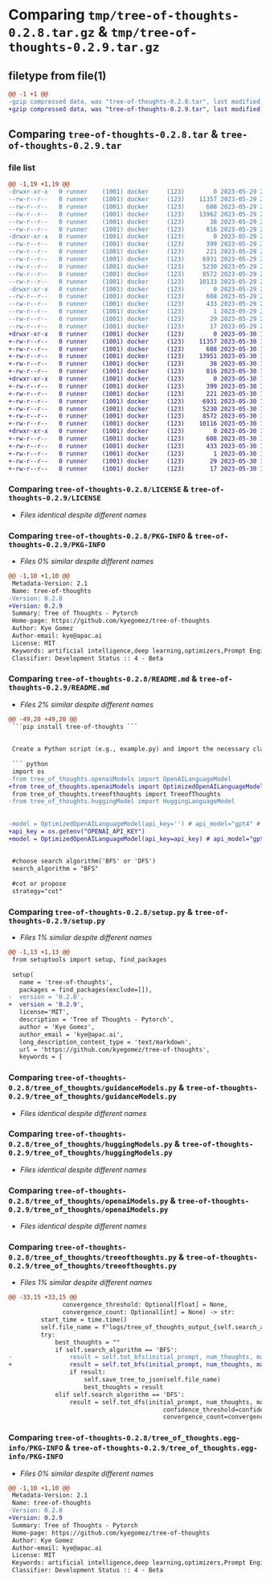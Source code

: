 # Comparing `tmp/tree-of-thoughts-0.2.8.tar.gz` & `tmp/tree-of-thoughts-0.2.9.tar.gz`

## filetype from file(1)

```diff
@@ -1 +1 @@
-gzip compressed data, was "tree-of-thoughts-0.2.8.tar", last modified: Mon May 29 23:02:39 2023, max compression
+gzip compressed data, was "tree-of-thoughts-0.2.9.tar", last modified: Tue May 30 13:50:46 2023, max compression
```

## Comparing `tree-of-thoughts-0.2.8.tar` & `tree-of-thoughts-0.2.9.tar`

### file list

```diff
@@ -1,19 +1,19 @@
-drwxr-xr-x   0 runner    (1001) docker     (123)        0 2023-05-29 23:02:39.691873 tree-of-thoughts-0.2.8/
--rw-r--r--   0 runner    (1001) docker     (123)    11357 2023-05-29 23:02:18.000000 tree-of-thoughts-0.2.8/LICENSE
--rw-r--r--   0 runner    (1001) docker     (123)      608 2023-05-29 23:02:39.691873 tree-of-thoughts-0.2.8/PKG-INFO
--rw-r--r--   0 runner    (1001) docker     (123)    13962 2023-05-29 23:02:18.000000 tree-of-thoughts-0.2.8/README.md
--rw-r--r--   0 runner    (1001) docker     (123)       38 2023-05-29 23:02:39.691873 tree-of-thoughts-0.2.8/setup.cfg
--rw-r--r--   0 runner    (1001) docker     (123)      816 2023-05-29 23:02:19.000000 tree-of-thoughts-0.2.8/setup.py
-drwxr-xr-x   0 runner    (1001) docker     (123)        0 2023-05-29 23:02:39.687873 tree-of-thoughts-0.2.8/tree_of_thoughts/
--rw-r--r--   0 runner    (1001) docker     (123)      399 2023-05-29 23:02:19.000000 tree-of-thoughts-0.2.8/tree_of_thoughts/__init__.py
--rw-r--r--   0 runner    (1001) docker     (123)      221 2023-05-29 23:02:19.000000 tree-of-thoughts-0.2.8/tree_of_thoughts/abstractLanguageModel.py
--rw-r--r--   0 runner    (1001) docker     (123)     6931 2023-05-29 23:02:19.000000 tree-of-thoughts-0.2.8/tree_of_thoughts/guidanceModels.py
--rw-r--r--   0 runner    (1001) docker     (123)     5230 2023-05-29 23:02:19.000000 tree-of-thoughts-0.2.8/tree_of_thoughts/huggingModels.py
--rw-r--r--   0 runner    (1001) docker     (123)     8572 2023-05-29 23:02:19.000000 tree-of-thoughts-0.2.8/tree_of_thoughts/openaiModels.py
--rw-r--r--   0 runner    (1001) docker     (123)    10133 2023-05-29 23:02:19.000000 tree-of-thoughts-0.2.8/tree_of_thoughts/treeofthoughts.py
-drwxr-xr-x   0 runner    (1001) docker     (123)        0 2023-05-29 23:02:39.691873 tree-of-thoughts-0.2.8/tree_of_thoughts.egg-info/
--rw-r--r--   0 runner    (1001) docker     (123)      608 2023-05-29 23:02:39.000000 tree-of-thoughts-0.2.8/tree_of_thoughts.egg-info/PKG-INFO
--rw-r--r--   0 runner    (1001) docker     (123)      433 2023-05-29 23:02:39.000000 tree-of-thoughts-0.2.8/tree_of_thoughts.egg-info/SOURCES.txt
--rw-r--r--   0 runner    (1001) docker     (123)        1 2023-05-29 23:02:39.000000 tree-of-thoughts-0.2.8/tree_of_thoughts.egg-info/dependency_links.txt
--rw-r--r--   0 runner    (1001) docker     (123)       29 2023-05-29 23:02:39.000000 tree-of-thoughts-0.2.8/tree_of_thoughts.egg-info/requires.txt
--rw-r--r--   0 runner    (1001) docker     (123)       17 2023-05-29 23:02:39.000000 tree-of-thoughts-0.2.8/tree_of_thoughts.egg-info/top_level.txt
+drwxr-xr-x   0 runner    (1001) docker     (123)        0 2023-05-30 13:50:46.783895 tree-of-thoughts-0.2.9/
+-rw-r--r--   0 runner    (1001) docker     (123)    11357 2023-05-30 13:50:35.000000 tree-of-thoughts-0.2.9/LICENSE
+-rw-r--r--   0 runner    (1001) docker     (123)      608 2023-05-30 13:50:46.783895 tree-of-thoughts-0.2.9/PKG-INFO
+-rw-r--r--   0 runner    (1001) docker     (123)    13951 2023-05-30 13:50:35.000000 tree-of-thoughts-0.2.9/README.md
+-rw-r--r--   0 runner    (1001) docker     (123)       38 2023-05-30 13:50:46.783895 tree-of-thoughts-0.2.9/setup.cfg
+-rw-r--r--   0 runner    (1001) docker     (123)      816 2023-05-30 13:50:35.000000 tree-of-thoughts-0.2.9/setup.py
+drwxr-xr-x   0 runner    (1001) docker     (123)        0 2023-05-30 13:50:46.783895 tree-of-thoughts-0.2.9/tree_of_thoughts/
+-rw-r--r--   0 runner    (1001) docker     (123)      399 2023-05-30 13:50:35.000000 tree-of-thoughts-0.2.9/tree_of_thoughts/__init__.py
+-rw-r--r--   0 runner    (1001) docker     (123)      221 2023-05-30 13:50:35.000000 tree-of-thoughts-0.2.9/tree_of_thoughts/abstractLanguageModel.py
+-rw-r--r--   0 runner    (1001) docker     (123)     6931 2023-05-30 13:50:35.000000 tree-of-thoughts-0.2.9/tree_of_thoughts/guidanceModels.py
+-rw-r--r--   0 runner    (1001) docker     (123)     5230 2023-05-30 13:50:35.000000 tree-of-thoughts-0.2.9/tree_of_thoughts/huggingModels.py
+-rw-r--r--   0 runner    (1001) docker     (123)     8572 2023-05-30 13:50:35.000000 tree-of-thoughts-0.2.9/tree_of_thoughts/openaiModels.py
+-rw-r--r--   0 runner    (1001) docker     (123)    10116 2023-05-30 13:50:35.000000 tree-of-thoughts-0.2.9/tree_of_thoughts/treeofthoughts.py
+drwxr-xr-x   0 runner    (1001) docker     (123)        0 2023-05-30 13:50:46.783895 tree-of-thoughts-0.2.9/tree_of_thoughts.egg-info/
+-rw-r--r--   0 runner    (1001) docker     (123)      608 2023-05-30 13:50:46.000000 tree-of-thoughts-0.2.9/tree_of_thoughts.egg-info/PKG-INFO
+-rw-r--r--   0 runner    (1001) docker     (123)      433 2023-05-30 13:50:46.000000 tree-of-thoughts-0.2.9/tree_of_thoughts.egg-info/SOURCES.txt
+-rw-r--r--   0 runner    (1001) docker     (123)        1 2023-05-30 13:50:46.000000 tree-of-thoughts-0.2.9/tree_of_thoughts.egg-info/dependency_links.txt
+-rw-r--r--   0 runner    (1001) docker     (123)       29 2023-05-30 13:50:46.000000 tree-of-thoughts-0.2.9/tree_of_thoughts.egg-info/requires.txt
+-rw-r--r--   0 runner    (1001) docker     (123)       17 2023-05-30 13:50:46.000000 tree-of-thoughts-0.2.9/tree_of_thoughts.egg-info/top_level.txt
```

### Comparing `tree-of-thoughts-0.2.8/LICENSE` & `tree-of-thoughts-0.2.9/LICENSE`

 * *Files identical despite different names*

### Comparing `tree-of-thoughts-0.2.8/PKG-INFO` & `tree-of-thoughts-0.2.9/PKG-INFO`

 * *Files 0% similar despite different names*

```diff
@@ -1,10 +1,10 @@
 Metadata-Version: 2.1
 Name: tree-of-thoughts
-Version: 0.2.8
+Version: 0.2.9
 Summary: Tree of Thoughts - Pytorch
 Home-page: https://github.com/kyegomez/tree-of-thoughts
 Author: Kye Gomez
 Author-email: kye@apac.ai
 License: MIT
 Keywords: artificial intelligence,deep learning,optimizers,Prompt Engineering
 Classifier: Development Status :: 4 - Beta
```

### Comparing `tree-of-thoughts-0.2.8/README.md` & `tree-of-thoughts-0.2.9/README.md`

 * *Files 2% similar despite different names*

```diff
@@ -49,20 +49,20 @@
 ```pip install tree-of-thoughts ```
 
 
 Create a Python script (e.g., example.py) and import the necessary classes:
 
 ``` python
 import os
-from tree_of_thoughts.openaiModels import OpenAILanguageModel
+from tree_of_thoughts.openaiModels import OptimizedOpenAILanguageModel
 from tree_of_thoughts.treeofthoughts import TreeofThoughts
-from tree_of_thoughts.huggingModel import HuggingLanguageModel
 
 
-model = OptimizedOpenAILanguageModel(api_key='') # api_model="gpt4" # for higher performance base model is not smart
+api_key = os.getenv("OPENAI_API_KEY")
+model = OptimizedOpenAILanguageModel(api_key=api_key) # api_model="gpt4" # for higher performance base model is not smart
 
 
 #choose search algorithm('BFS' or 'DFS')
 search_algorithm = "BFS"
 
 #cot or propose
 strategy="cot"
```

### Comparing `tree-of-thoughts-0.2.8/setup.py` & `tree-of-thoughts-0.2.9/setup.py`

 * *Files 1% similar despite different names*

```diff
@@ -1,13 +1,13 @@
 from setuptools import setup, find_packages
 
 setup(
   name = 'tree-of-thoughts',
   packages = find_packages(exclude=[]),
-  version = '0.2.8',
+  version = '0.2.9',
   license='MIT',
   description = 'Tree of Thoughts - Pytorch',
   author = 'Kye Gomez',
   author_email = 'kye@apac.ai',
   long_description_content_type = 'text/markdown',
   url = 'https://github.com/kyegomez/tree-of-thoughts',
   keywords = [
```

### Comparing `tree-of-thoughts-0.2.8/tree_of_thoughts/guidanceModels.py` & `tree-of-thoughts-0.2.9/tree_of_thoughts/guidanceModels.py`

 * *Files identical despite different names*

### Comparing `tree-of-thoughts-0.2.8/tree_of_thoughts/huggingModels.py` & `tree-of-thoughts-0.2.9/tree_of_thoughts/huggingModels.py`

 * *Files identical despite different names*

### Comparing `tree-of-thoughts-0.2.8/tree_of_thoughts/openaiModels.py` & `tree-of-thoughts-0.2.9/tree_of_thoughts/openaiModels.py`

 * *Files identical despite different names*

### Comparing `tree-of-thoughts-0.2.8/tree_of_thoughts/treeofthoughts.py` & `tree-of-thoughts-0.2.9/tree_of_thoughts/treeofthoughts.py`

 * *Files 1% similar despite different names*

```diff
@@ -33,15 +33,15 @@
               convergence_threshold: Optional[float] = None, 
               convergence_count: Optional[int] = None) -> str:
         start_time = time.time()
         self.file_name = f"logs/tree_of_thoughts_output_{self.search_algorithm}.json"
         try:
             best_thoughts = ""
             if self.search_algorithm == 'BFS':
-                result = self.tot_bfs(initial_prompt, num_thoughts, max_steps, max_states, value_threshold, pruning_threshold)
+                result = self.tot_bfs(initial_prompt, num_thoughts, max_steps, max_states, pruning_threshold)
                 if result:
                     self.save_tree_to_json(self.file_name)
                     best_thoughts = result
             elif self.search_algorithm == 'DFS':
                 result = self.tot_dfs(initial_prompt, num_thoughts, max_steps, value_threshold, 
                                           confidence_threshold=confidence_threshold, max_iterations=max_iterations, convergence_threshold=convergence_threshold, 
                                           convergence_count=convergence_count)
```

### Comparing `tree-of-thoughts-0.2.8/tree_of_thoughts.egg-info/PKG-INFO` & `tree-of-thoughts-0.2.9/tree_of_thoughts.egg-info/PKG-INFO`

 * *Files 0% similar despite different names*

```diff
@@ -1,10 +1,10 @@
 Metadata-Version: 2.1
 Name: tree-of-thoughts
-Version: 0.2.8
+Version: 0.2.9
 Summary: Tree of Thoughts - Pytorch
 Home-page: https://github.com/kyegomez/tree-of-thoughts
 Author: Kye Gomez
 Author-email: kye@apac.ai
 License: MIT
 Keywords: artificial intelligence,deep learning,optimizers,Prompt Engineering
 Classifier: Development Status :: 4 - Beta
```

